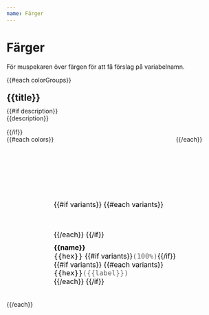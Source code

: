 ```yaml
---
name: Färger
---
```


# Färger

För muspekaren över färgen för att få förslag på variabelnamn.

<div class="colorgroups-container">
	{{#each colorGroups}}
		<div class="colorgroup" {{#if previewProperty}}data-preview-property="{{previewProperty}}"{{/if}}>
			<h2>{{title}}</h2>
      {{#if description}}
        <p class="colorgroup__description">{{description}}</p>
      {{/if}}
    		<div class="colorgroup__list">
    			{{#each colors}}
    			<div class="colordot" title="{{variable}}">
          <div class="colordot__previews">
            <div class="colordot__preview" style="background-color: {{hex}};"></div>
            {{#if variants}}
              {{#each variants}}
                <div class="colordot__preview--variant" title="{{variable}}" style="background-color: {{hex}};"></div>
              {{/each}}
            {{/if}}
            </div>
    				<div class="colordot__title">{{name}}</div>
    				<div class="colordot__value"><span>{{hex}}</span> {{#if variants}}<span style="color: #666;">(100%)</span>{{/if}}</div>
            {{#if variants}}
              {{#each variants}}
                <div class="colordot__value"><span>{{hex}}</span><span style="color: #666;">({{label}})</span></div>
              {{/each}}
            {{/if}}
    			</div>
    			{{/each}}
    		</div>
    	</div>
    {{/each}}

</div>

<style>
.colorgroups-container {
	display: flex;
	flex-direction: column;
}
.colorgroup {
	flex: 0 1 auto;
	margin: 20px 0;
}
.colorgroup h2 {
  margin: 0 0 10px 0;
}
.colorgroup__description {
  margin: 0 0 15px 0;
}
.colorgroup__list {
	display: flex;
	flex-flow: row wrap;
}
.colordot {
  margin: 0 15px 15px 0;
	color: black;
	font-size: 16px;
}
.colordot:last-child {
  margin-right: 0;
}
.colordot__previews {
  margin: 0 0 10px 0;
}
.colordot__preview {
	width: 150px;
  height: 150px;
}
.colordot__preview--variant {
  width: 150px;
  height: 50px;
}
.colordot__title {
  font-weight: bold;
}
.colordot__value span {
  font-family: monospace;
}

.Document .Prose {
  /*margin: 0;*/
  max-width: 500px;
}
</style>

<script>
const previews = document.querySelectorAll('.colorgroup[data-preview-property] .colordot__preview, .colorgroup[data-preview-property] .colordot__preview--variant');

for (var i = 0; i < previews.length; i++) {
  const preview = previews[i];
  const container = document.querySelector('.Document');
  container.style.transition = 'background-color 500ms ease-in-out';

  preview.addEventListener('mouseover', function (event) {
    const property = event.target.parentElement.parentElement.parentElement.parentElement.dataset.previewProperty;
    const hoveredColor = event.target.style.backgroundColor;
    container.style[property] = hoveredColor;
  })
  preview.addEventListener('mouseout', function (event) {
    const property = event.target.parentElement.parentElement.parentElement.parentElement.dataset.previewProperty;
    container.style[property] = '';
  })
}
</script>
